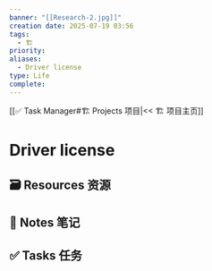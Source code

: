 ```yaml
---
banner: "[[Research-2.jpg]]"
creation date: 2025-07-19 03:56
tags:
  - 🏗️
priority:
aliases:
  - Driver license
type: Life
complete:
---
```

[[✅ Task Manager#🏗️ Projects 项目|<< 🏗️ 项目主页]]
# Driver license

## 🗃️ Resources 资源


## 📒 Notes 笔记


## ✅  Tasks 任务




